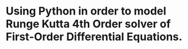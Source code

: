 # Using Python in order to model Runge Kutta 4th Order solver of First-Order Differential Equations.
